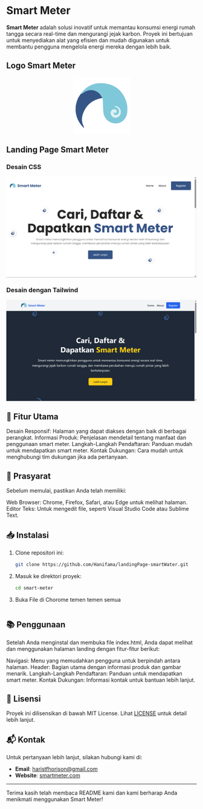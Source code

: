 # **Smart Meter**

**Smart Meter** adalah solusi inovatif untuk memantau konsumsi energi rumah tangga secara real-time dan mengurangi jejak karbon. Proyek ini bertujuan untuk menyediakan alat yang efisien dan mudah digunakan untuk membantu pengguna mengelola energi mereka dengan lebih baik.

## **Logo Smart Meter**

<img src="./assets/logo.png" alt="Smart Meter Logo" width="150" style="display:block; margin: 0 auto;"/>

## **Landing Page Smart Meter**

### **Desain CSS**

<img src="./assets/css.png" alt="Smart Meter Landing Page CSS" width="600" style="display:block; margin: 0 auto;"/>

### **Desain dengan Tailwind**

<img src="./assets/tailwind.png" alt="Smart Meter Landing Page Tailwind" width="600" style="display:block; margin: 0 auto;"/>

## 🚀 Fitur Utama
Desain Responsif: Halaman yang dapat diakses dengan baik di berbagai perangkat.
Informasi Produk: Penjelasan mendetail tentang manfaat dan penggunaan smart meter.
Langkah-Langkah Pendaftaran: Panduan mudah untuk mendapatkan smart meter.
Kontak Dukungan: Cara mudah untuk menghubungi tim dukungan jika ada pertanyaan.
## 🔧 Prasyarat
Sebelum memulai, pastikan Anda telah memiliki:

Web Browser: Chrome, Firefox, Safari, atau Edge untuk melihat halaman.
Editor Teks: Untuk mengedit file, seperti Visual Studio Code atau Sublime Text.
## 📥 Instalasi

1. Clone repositori ini:

    ```bash
    git clone https://github.com/Hanifama/landingPage-smartWater.git
    ```

2. Masuk ke direktori proyek:

    ```bash
    cd smart-meter
    ```

3. Buka File di Chorome temen temen semua
    ```

## 📚 Penggunaan

Setelah Anda menginstal dan membuka file index.html, Anda dapat melihat dan menggunakan halaman landing dengan fitur-fitur berikut:

Navigasi: Menu yang memudahkan pengguna untuk berpindah antara halaman.
Header: Bagian utama dengan informasi produk dan gambar menarik.
Langkah-Langkah Pendaftaran: Panduan untuk mendapatkan smart meter.
Kontak Dukungan: Informasi kontak untuk bantuan lebih lanjut.

## 📜 Lisensi

Proyek ini dilisensikan di bawah MIT License. Lihat [LICENSE](path/to/LICENSE) untuk detail lebih lanjut.

## 📬 Kontak

Untuk pertanyaan lebih lanjut, silakan hubungi kami di:

- **Email**: haristfhorison@gmail.com
- **Website**: [smartmeter.com](https://water-meter.pptik.id/)

---

Terima kasih telah membaca README kami dan kami berharap Anda menikmati menggunakan Smart Meter!
